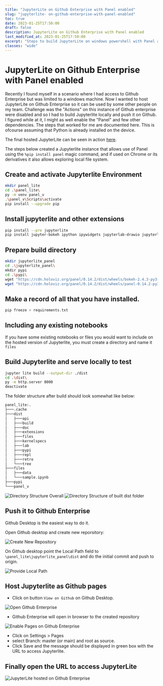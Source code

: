 ```yaml
---
title: "JupyterLite on Github Enterprise with Panel enabled"
slug: "jupyterlite- on-github-enterprise-with-panel-enabled"
toc: true
date: 2023-01-25T17:50:00
draft: false
description: JupyterLite on Github Enterprise with Panel enabled
last_modified_at: 2023-01-25T17:50:00
excerpt: "Steps to build JupyterLite on windows powershell with Panel and local file access and to host it on restricted Github Enterprise."
classes: "wide"
---
```


# JupyterLite on Github Enterprise with Panel enabled

Recently I found myself in a scenario where I had access to Github Enterprise but was limited to a windows machine. Now I wanted to host JupyterLite on Github Enterprise so it can be used by some other people on my team. Challenge was the "Actions" on this instance of Github enterprise were disabled and so I had to build Jupyterlite locally and push it on Github. I figured while at it, I might as well enable the "Panel" and few other dependencies. The steps that worked for me are documented here. This is ofcourse assuming that Python is already installed on the device.

The final hosted JupyterLite can be seen in action [here](https://mgw.dumatics.com/jupyterlite_panel_dist/lab/index.html).

The steps below created a Jupyterlite instance that allows use of Panel using the `%pip install panel` magic command, and if used on Chrome or its derivatives it also allows exploring local file system.

## Create and activate Jupyterlite Environment

```bash
mkdir panel_lite
cd .\panel_lite\
py -m venv panel_v
.\panel_v\Scripts\activate
pip install --upgrade pip
```

## Install jupyterlite and other extensions

```bash
pip install --pre jupyterlite
pip install jupyter-bokeh ipython ipywidgets jupyterlab-drawio jupyterlab-markup jupyterlab-myst jupyterlab-pygments jupyterlite-p5-kernel jupyterlite-xeus-sqlite libarchive-c matplotlib matplotlib-inline matplotlib-venn myst-nb myst-parser nbconvert numpy openpyxl pandas pandocfilters pkginfo pyopenssl python-dateutil python-dotenv pyviz-comms pyxlsb scipy sql SQLAlchemy sqlparse tornado widgetsnbextension xlrd XlsxWriter zipp jupyterlab-filesystem-access
```

## Prepare build directory

```bash
mkdir jupyterlite_panel
cd .\jupyterlite_panel\
mkdir pypi
cd .\pypi\
wget "https://cdn.holoviz.org/panel/0.14.2/dist/wheels/bokeh-2.4.3-py3-none-any.whl" -outfile "bokeh-2.4.3-py3-none-any.whl"
wget "https://cdn.holoviz.org/panel/0.14.2/dist/wheels/panel-0.14.2-py3-none-any.whl" -outfile "panel-0.14.2-py3-none-any.whl"
```

## Make a record of all that you have installed.

```bash
pip freeze > requirements.txt
```

## Including any existing notebooks

If you have some existing notebooks or files you would want to include on the hosted version of Jupyterlite, you must create a directory and name it `files`

## Build Jupyterlite and serve locally to test

```bash
jupyter lite build --output-dir ./dist
cd .\dist\
py -m http.server 8000
deactivate
```

The folder structure after build should look somewhat like below:

```bash
panel_lite:.
├───.cache
├───dist
│   ├───api
│   ├───build
│   ├───doc
│   ├───extensions
│   ├───files
│   ├───kernelspecs
│   ├───lab
│   ├───pypi
│   ├───repl
│   ├───retro
│   └───tree
├───files
│   ├───data
│   └───sample.ipynb
├───pypi
└───panel_v
```

![Directory Structure Overall](../assets/images/2023/01/3.png)
![Directory Structure of built dist folder](../assets/images/2023/01/4.png)

## Push it to Github Enterprise

Github Desktop is the easiest way to do it. 

Open Github desktop and create new reporsitory:

![Create New Repository](../assets/images/2023/01/1.png)

On Github desktop point the Local Path field to `\panel_lite\jupyterlite_panel\dist` and do the initial commit and push to origin.

![Provide Local Path](../assets/images/2023/01/2.png)

## Host Jupyterlite as Github pages

* Click on button `View on Github` on Github Desktop.

![Open Github Enterprise](../assets/images/2023/01/5.png)

* Github Enterprise will open in browser to the created repository

![Enable Pages on Github Enterprise](../assets/images/2023/01/6.png)

* Click on Settings >  Pages 
* select Branch: master (or main) and root as source.
* Click Save and the message should be displayed in green box with the URL to access Jupyterlite.

## Finally open the URL to access JupyterLite

![JupyterLite hosted on Github Enterprise](../assets/images/2023/01/7.png)
